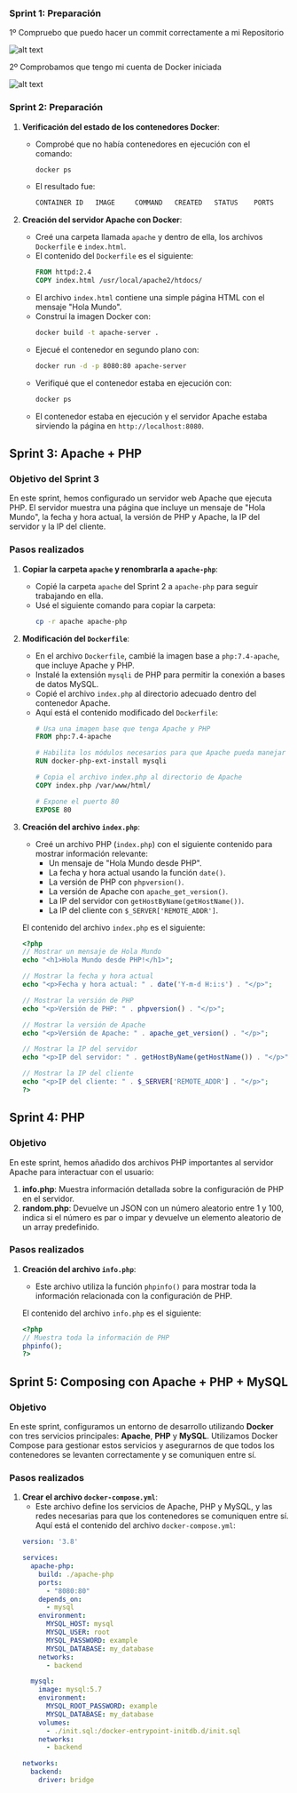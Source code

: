 ### Sprint 1: Preparación


1º Compruebo que puedo hacer un commit correctamente a mi Repositorio

![alt text](PruebaCommit.png)

2º Comprobamos que tengo mi cuenta de Docker iniciada

![alt text](ImagenCuentaDocker.png)

### Sprint 2: Preparación


1. **Verificación del estado de los contenedores Docker**:
   - Comprobé que no había contenedores en ejecución con el comando:
     ```bash
     docker ps
     ```
   - El resultado fue:
     ```bash
     CONTAINER ID   IMAGE     COMMAND   CREATED   STATUS    PORTS     NAMES
     ```

2. **Creación del servidor Apache con Docker**:
   - Creé una carpeta llamada `apache` y dentro de ella, los archivos `Dockerfile` e `index.html`.
   - El contenido del `Dockerfile` es el siguiente:
     ```dockerfile
     FROM httpd:2.4
     COPY index.html /usr/local/apache2/htdocs/
     ```
   - El archivo `index.html` contiene una simple página HTML con el mensaje "Hola Mundo".
   - Construí la imagen Docker con:
     ```bash
     docker build -t apache-server .
     ```
   - Ejecué el contenedor en segundo plano con:
     ```bash
     docker run -d -p 8080:80 apache-server
     ```
   - Verifiqué que el contenedor estaba en ejecución con:
     ```bash
     docker ps
     ```
   - El contenedor estaba en ejecución y el servidor Apache estaba sirviendo la página en `http://localhost:8080`.

## Sprint 3: Apache + PHP

### Objetivo del Sprint 3

En este sprint, hemos configurado un servidor web Apache que ejecuta PHP. El servidor muestra una página que incluye un mensaje de "Hola Mundo", la fecha y hora actual, la versión de PHP y Apache, la IP del servidor y la IP del cliente.

### Pasos realizados

1. **Copiar la carpeta `apache` y renombrarla a `apache-php`**:
   - Copié la carpeta `apache` del Sprint 2 a `apache-php` para seguir trabajando en ella.
   - Usé el siguiente comando para copiar la carpeta:
     ```bash
     cp -r apache apache-php
     ```

2. **Modificación del `Dockerfile`**:
   - En el archivo `Dockerfile`, cambié la imagen base a `php:7.4-apache`, que incluye Apache y PHP.
   - Instalé la extensión `mysqli` de PHP para permitir la conexión a bases de datos MySQL.
   - Copié el archivo `index.php` al directorio adecuado dentro del contenedor Apache.
   - Aquí está el contenido modificado del `Dockerfile`:
     ```dockerfile
     # Usa una imagen base que tenga Apache y PHP
     FROM php:7.4-apache

     # Habilita los módulos necesarios para que Apache pueda manejar PHP
     RUN docker-php-ext-install mysqli

     # Copia el archivo index.php al directorio de Apache
     COPY index.php /var/www/html/

     # Expone el puerto 80
     EXPOSE 80
     ```

3. **Creación del archivo `index.php`**:
   - Creé un archivo PHP (`index.php`) con el siguiente contenido para mostrar información relevante:
     - Un mensaje de "Hola Mundo desde PHP".
     - La fecha y hora actual usando la función `date()`.
     - La versión de PHP con `phpversion()`.
     - La versión de Apache con `apache_get_version()`.
     - La IP del servidor con `getHostByName(getHostName())`.
     - La IP del cliente con `$_SERVER['REMOTE_ADDR']`.
   
   El contenido del archivo `index.php` es el siguiente:
   ```php
   <?php
   // Mostrar un mensaje de Hola Mundo
   echo "<h1>Hola Mundo desde PHP!</h1>";

   // Mostrar la fecha y hora actual
   echo "<p>Fecha y hora actual: " . date('Y-m-d H:i:s') . "</p>";

   // Mostrar la versión de PHP
   echo "<p>Versión de PHP: " . phpversion() . "</p>";

   // Mostrar la versión de Apache
   echo "<p>Versión de Apache: " . apache_get_version() . "</p>";

   // Mostrar la IP del servidor
   echo "<p>IP del servidor: " . getHostByName(getHostName()) . "</p>";

   // Mostrar la IP del cliente
   echo "<p>IP del cliente: " . $_SERVER['REMOTE_ADDR'] . "</p>";
   ?>

## Sprint 4: PHP

### Objetivo

En este sprint, hemos añadido dos archivos PHP importantes al servidor Apache para interactuar con el usuario:

1. **info.php**: Muestra información detallada sobre la configuración de PHP en el servidor.
2. **random.php**: Devuelve un JSON con un número aleatorio entre 1 y 100, indica si el número es par o impar y devuelve un elemento aleatorio de un array predefinido.

### Pasos realizados

1. **Creación del archivo `info.php`**:
   - Este archivo utiliza la función `phpinfo()` para mostrar toda la información relacionada con la configuración de PHP.
   
   El contenido del archivo `info.php` es el siguiente:
   ```php
   <?php
   // Muestra toda la información de PHP
   phpinfo();
   ?>

## Sprint 5: Composing con Apache + PHP + MySQL

### Objetivo

En este sprint, configuramos un entorno de desarrollo utilizando **Docker** con tres servicios principales: **Apache**, **PHP** y **MySQL**. Utilizamos Docker Compose para gestionar estos servicios y asegurarnos de que todos los contenedores se levanten correctamente y se comuniquen entre sí.

### Pasos realizados

1. **Crear el archivo `docker-compose.yml`**:
   - Este archivo define los servicios de Apache, PHP y MySQL, y las redes necesarias para que los contenedores se comuniquen entre sí. Aquí está el contenido del archivo `docker-compose.yml`:
   ```yaml
   version: '3.8'

   services:
     apache-php:
       build: ./apache-php
       ports:
         - "8080:80"
       depends_on:
         - mysql
       environment:
         MYSQL_HOST: mysql
         MYSQL_USER: root
         MYSQL_PASSWORD: example
         MYSQL_DATABASE: my_database
       networks:
         - backend

     mysql:
       image: mysql:5.7
       environment:
         MYSQL_ROOT_PASSWORD: example
         MYSQL_DATABASE: my_database
       volumes:
         - ./init.sql:/docker-entrypoint-initdb.d/init.sql
       networks:
         - backend

   networks:
     backend:
       driver: bridge
